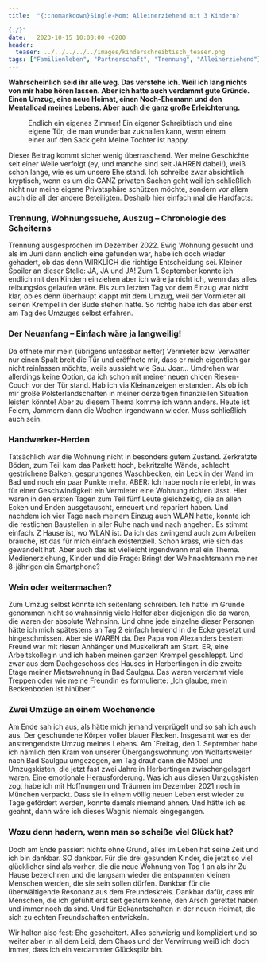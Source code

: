 ```yaml
---
title:  "{::nomarkdown}Single-Mom: Alleinerziehend mit 3 Kindern? 

{:/}"
date:   2023-10-15 10:00:00 +0200
header:
  teaser: ../../../../../images/kinderschreibtisch_teaser.png
tags: ["Familienleben", "Partnerschaft", "Trennung", "Alleinerziehend"]
---
```


**Wahrscheinlich seid ihr alle weg. Das verstehe ich. Weil ich lang nichts von mir habe hören lassen. Aber ich hatte auch verdammt gute Gründe. Einen Umzug, eine neue Heimat, einen Noch-Ehemann und den Mentalload meines Lebens. Aber auch die ganz große Erleichterung.**

<figure>
  <img src="../../../../../images/kinderschreibtisch.png" alt="">
  <figcaption>Endlich ein eigenes Zimmer! Ein eigener Schreibtisch und eine eigene Tür, die man wunderbar zuknallen kann, wenn einem einer auf den Sack geht Meine Tochter ist happy.</figcaption>
</figure>      

Dieser Beitrag kommt sicher wenig überraschend. Wer meine Geschichte seit einer Weile verfolgt (ey, und manche sind seit JAHREN dabei!), weiß schon lange, wie es um unsere Ehe stand. Ich schreibe zwar absichtlich kryptisch, wenn es um die GANZ privaten Sachen geht weil ich schließlich nicht nur meine eigene Privatsphäre schützen möchte, sondern vor allem auch die all der andere Beteiligten. Deshalb hier einfach mal die Hardfacts:

<h3>Trennung, Wohnungssuche, Auszug – Chronologie des Scheiterns</h3>
Trennung ausgesprochen im Dezember 2022. Ewig Wohnung gesucht und als im Juni dann endlich eine gefunden war, habe ich doch wieder gehadert, ob das denn WIRKLICH die richtige Entscheidung sei. Kleiner Spoiler an dieser Stelle: JA, JA und JA! Zum 1. September konnte ich endlich mit den Kindern einziehen aber ich wäre ja nicht ich, wenn das alles reibungslos gelaufen wäre. Bis zum letzten Tag vor dem Einzug war nicht klar, ob es denn überhaupt klappt mit dem Umzug, weil der Vormieter all seinen Krempel in der Bude stehen hatte. So richtig habe ich das aber erst am Tag des Umzuges selbst erfahren.  

<h3>Der Neuanfang – Einfach wäre ja langweilig!</h3>
Da öffnete mir mein (übrigens unfassbar netter) Vermieter bzw. Verwalter nur einen Spalt breit die Tür und eröffnete mir, dass er mich eigentlich gar nicht reinlassen möchte, weils aussieht wie Sau. Joar… Umdrehen war allerdings keine Option, da ich schon mit meiner neuen chicen Riesen-Couch vor der Tür stand. Hab ich via Kleinanzeigen erstanden. Als ob ich mir große Polsterlandschaften in meiner derzeitigen finanziellen Situation leisten könnte! Aber zu diesem Thema komme ich wann anders. Heute ist Feiern, Jammern dann die Wochen irgendwann wieder. Muss schließlich auch sein. 

<h3>Handwerker-Herden</h3>
Tatsächlich war die Wohnung nicht in besonders gutem Zustand. Zerkratzte Böden, zum Teil kam das Parkett hoch, bekritzelte Wände, schlecht gestrichene Balken, gesprungenes Waschbecken, ein Leck in der Wand im Bad und noch ein paar Punkte mehr. ABER: Ich habe noch nie erlebt, in was für einer Geschwindigkeit ein Vermieter eine Wohnung richten lässt. Hier waren in den ersten Tagen zum Teil fünf Leute gleichzeitig, die an allen Ecken und Enden ausgetauscht, erneuert und repariert haben. Und nachdem ich vier Tage nach meinem Einzug auch WLAN hatte, konnte ich die restlichen Baustellen in aller Ruhe nach und nach angehen. Es stimmt einfach. Z Hause ist, wo WLAN ist. Da ich das zwingend auch zum Arbeiten brauche, ist das für mich einfach existenziell. Schon krass, wie sich das gewandelt hat. Aber auch das ist vielleicht irgendwann mal ein Thema. Medienerziehung, Kinder und die Frage: Bringt der Weihnachtsmann meiner 8-jährigen ein Smartphone?

<h3>Wein oder weitermachen?</h3>
Zum Umzug selbst könnte ich seitenlang schreiben. Ich hatte im Grunde genommen nicht so wahnsinnig viele Helfer aber diejenigen die da waren, die waren der absolute Wahnsinn. Und ohne jede einzelne dieser Personen hätte ich mich spätestens an Tag 2 einfach heulend in die Ecke gesetzt und hingeschmissen. Aber sie WAREN da. Der Papa von Alexanders bestem Freund war mit riesen Anhänger und Muskelkraft am Start. ER, eine Arbeitskollegin und ich haben meinen ganzen Krempel geschleppt. Und zwar aus dem Dachgeschoss des Hauses in Herbertingen in die zweite Etage meiner Mietswohnung in Bad Saulgau. Das waren verdammt viele Treppen oder wie meine Freundin es formulierte: „Ich glaube, mein Beckenboden ist hinüber!“

<h3>Zwei Umzüge an einem Wochenende</h3>
Am Ende sah ich aus, als hätte mich jemand verprügelt und so sah ich auch aus. Der geschundene Körper voller blauer Flecken. Insgesamt war es der anstrengendste Umzug meines Lebens. Am ´Freitag, den 1. September habe ich nämlich den Kram von unserer Übergangswohnung von Wolfartsweiler nach Bad Saulgau umgezogen, am Tag drauf dann die Möbel und Umzugskisten, die jetzt fast zwei Jahre in Herbertingen zwischengelagert waren. Eine emotionale Herausforderung. Was ich aus diesen Umzugskisten zog, habe ich mit Hoffnungen und Träumen im Dezember 2021 noch in München verpackt. Dass sie in einem völlig neuen Leben erst wieder zu Tage gefördert werden, konnte damals niemand ahnen. Und hätte ich es geahnt, dann wäre ich dieses Wagnis niemals eingegangen.

<h3>Wozu denn hadern, wenn man so scheiße viel Glück hat?</h3>
Doch am Ende passiert nichts ohne Grund, alles im Leben hat seine Zeit und ich bin dankbar. SO dankbar. Für die drei gesunden Kinder, die jetzt so viel glücklicher sind als vorher, die die neue Wohnung von Tag 1 an als ihr Zu Hause bezeichnen und die langsam wieder die entspannten kleinen Menschen werden, die sie sein sollen dürfen. Dankbar für die überwältigende Resonanz aus dem Freundeskreis. Dankbar dafür, dass mir Menschen, die ich gefühlt erst seit gestern kenne, den Arsch gerettet haben und immer noch da sind. Und für Bekanntschaften in der neuen Heimat, die sich zu echten Freundschaften entwickeln. 

Wir halten also fest: Ehe gescheitert. Alles schwierig und kompliziert und so weiter aber in all dem Leid, dem Chaos und der Verwirrung weiß ich doch immer, dass ich ein verdammter Glückspilz bin.





 

 





 









 















 















 

 





 

  


 
 
 
 


   


 



 






 






 


 
 






















 








 

   



















  












 






 





  


  






					 


 
 








